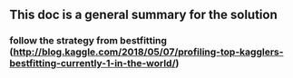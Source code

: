 ## This doc is a general summary for the solution
### follow the strategy from bestfitting (http://blog.kaggle.com/2018/05/07/profiling-top-kagglers-bestfitting-currently-1-in-the-world/)
